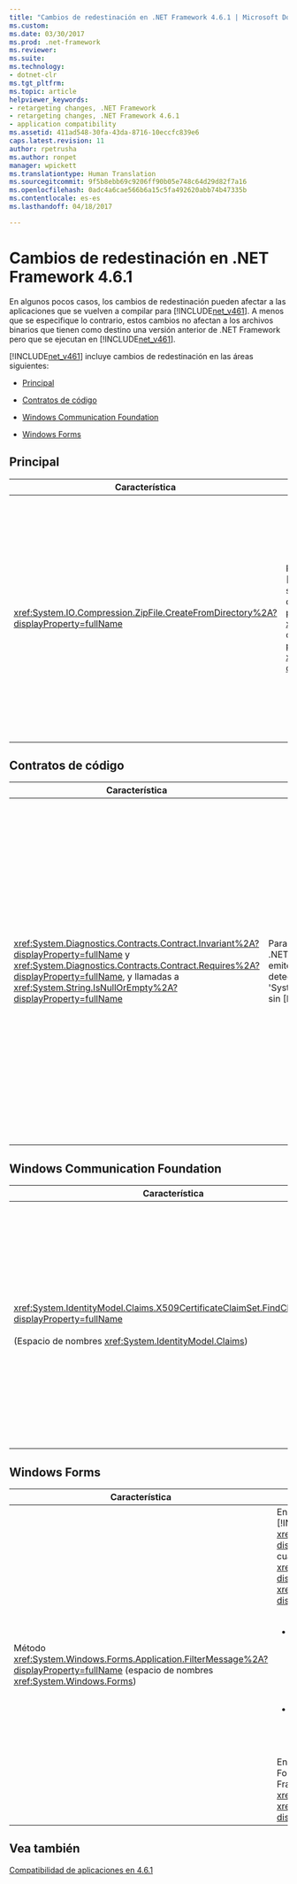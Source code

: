 ```yaml
---
title: "Cambios de redestinación en .NET Framework 4.6.1 | Microsoft Docs"
ms.custom: 
ms.date: 03/30/2017
ms.prod: .net-framework
ms.reviewer: 
ms.suite: 
ms.technology:
- dotnet-clr
ms.tgt_pltfrm: 
ms.topic: article
helpviewer_keywords:
- retargeting changes, .NET Framework
- retargeting changes, .NET Framework 4.6.1
- application compatibility
ms.assetid: 411ad548-30fa-43da-8716-10eccfc839e6
caps.latest.revision: 11
author: rpetrusha
ms.author: ronpet
manager: wpickett
ms.translationtype: Human Translation
ms.sourcegitcommit: 9f5b8ebb69c9206ff90b05e748c64d29d82f7a16
ms.openlocfilehash: 0adc4a6cae566b6a15c5fa492620abb74b47335b
ms.contentlocale: es-es
ms.lasthandoff: 04/18/2017

---
```

# <a name="retargeting-changes-in-the-net-framework-461"></a>Cambios de redestinación en .NET Framework 4.6.1
En algunos pocos casos, los cambios de redestinación pueden afectar a las aplicaciones que se vuelven a compilar para [!INCLUDE[net_v461](../../../includes/net-v461-md.md)]. A menos que se especifique lo contrario, estos cambios no afectan a los archivos binarios que tienen como destino una versión anterior de .NET Framework pero que se ejecutan en [!INCLUDE[net_v461](../../../includes/net-v461-md.md)].  
  
 [!INCLUDE[net_v461](../../../includes/net-v461-md.md)] incluye cambios de redestinación en las áreas siguientes:  
  
-   [Principal](#Core)  
  
-   [Contratos de código](#Contracts)  
  
-   [Windows Communication Foundation](#WCF)  
  
-   [Windows Forms](#WinForms)  
  
<a name="Core"></a>   
## <a name="core"></a>Principal  
  
|Característica|Cambio|Impacto|Ámbito|  
|-------------|------------|------------|-----------|  
|<xref:System.IO.Compression.ZipFile.CreateFromDirectory%2A?displayProperty=fullName>|Para las aplicaciones que tienen como destino el [!INCLUDE[net_v461](../../../includes/net-v461-md.md)] y versiones posteriores, el carácter de separador de ruta de acceso ha cambiado de una barra diagonal inversa ("\\") a una barra diagonal ("/") en la propiedad <xref:System.IO.Compression.ZipArchiveEntry.FullName%2A> de objetos <xref:System.IO.Compression.ZipArchiveEntry> creados por las sobrecargas del método <xref:System.IO.Compression.ZipFile.CreateFromDirectory%2A?displayProperty=fullName>.|El cambio trae la implementación de .NET en conformidad con la sección 4.4.17.1 de la [Especificación de formato de archivo .ZIP](https://pkware.cachefly.net/webdocs/casestudies/APPNOTE.TXT) y permite que los archivos ZIP se descompriman en sistemas distintos de Windows.<br /><br /> Sin embargo, es posible que las aplicaciones que tienen como destino [!INCLUDE[net_v461](../../../includes/net-v461-md.md)] y versiones posteriores no formen parte de este comportamiento. Para más información, consulte [Mitigación: separador de ruta de acceso de ZipArchiveEntry.FullName](../../../docs/framework/migration-guide/mitigation-ziparchiveentry-fullname-path-separator.md).|Borde|  
  
<a name="Contracts"></a>   
## <a name="code-contracts"></a>Contratos de código  
  
|Característica|Cambio|Impacto|Ámbito|  
|-------------|------------|------------|-----------|  
|<xref:System.Diagnostics.Contracts.Contract.Invariant%2A?displayProperty=fullName> y <xref:System.Diagnostics.Contracts.Contract.Requires%2A?displayProperty=fullName>, y llamadas a <xref:System.String.IsNullOrEmpty%2A?displayProperty=fullName>|Para las aplicaciones que tienen como destino .NET Framework 4.6.1, el sistema de reescritura emite la advertencia del compilador CC1036: "Se detectó llamada al método 'System.String.IsNullOrWhiteSpace(System.String)' sin [Pure] en el método...".|Se trata de una advertencia del compilador en lugar de un error del compilador.<br /><br /> Este comportamiento se solucionó en [Problema de GitHub #339](https://github.com/Microsoft/CodeContracts/issues/339). Para eliminar esta advertencia, puede descargar y compilar una versión actualizada del código fuente para las herramientas de Contratos de código de [GitHub](https://github.com/Microsoft/CodeContracts/blob/master/README.md). La información de descarga se encuentra en la parte inferior de la página.|Secundaria|  
  
<a name="WCF"></a>   
## <a name="windows-communication-foundation"></a>Windows Communication Foundation  
  
|Característica|Cambio|Impacto|Ámbito|  
|-------------|------------|------------|-----------|  
|<xref:System.IdentityModel.Claims.X509CertificateClaimSet.FindClaims%2A?displayProperty=fullName><br /><br /> (Espacio de nombres <xref:System.IdentityModel.Claims>)|En aplicaciones destinadas a [!INCLUDE[net_v461](../../../includes/net-v461-md.md)], si un conjunto de notificaciones X509 se inicia desde un certificado con varias entradas DNS en el campo SAN, el método <xref:System.IdentityModel.Claims.X509CertificateClaimSet.FindClaims%2A> intentará hacer coincidir el argumento `claimType` con todas las entradas DNS.<br /><br /> Para aquellas aplicaciones destinadas a versiones anteriores de .NET Framework, el método <xref:System.IdentityModel.Claims.X509CertificateClaimSet.FindClaims%2A> intenta hacer coincidir el argumento `claimType` solo con la última entrada DNS.|Este cambio afecta a todas las aplicaciones que tienen como destino [!INCLUDE[net_v461](../../../includes/net-v461-md.md)]. Aquellas aplicaciones que tengan como destino versiones anteriores de .NET Framework, no se verán afectadas.<br /><br /> Sin embargo, es posible que las aplicaciones que tienen como destino [!INCLUDE[net_v461](../../../includes/net-v461-md.md)] no formen parte de este comportamiento. Además, también es posible que las aplicaciones que tienen como destino versiones anteriores de .NET Framework y que se ejecutan con [!INCLUDE[net_v461](../../../includes/net-v461-md.md)], no formen parte de este comportamiento. Para más información, consulte [Mitigación: Método X509CertificateClaimSet.FindClaims](../../../docs/framework/migration-guide/mitigation-x509certificateclaimset-findclaims-method.md).|Secundaria|  
  
<a name="WinForms"></a>   
## <a name="windows-forms"></a>Windows Forms  
  
|Característica|Cambio|Impacto|Ámbito|  
|-------------|------------|------------|-----------|  
|Método <xref:System.Windows.Forms.Application.FilterMessage%2A?displayProperty=fullName> (espacio de nombres <xref:System.Windows.Forms>)|En las aplicaciones de Windows Forms que tienen como destino [!INCLUDE[net_v461](../../../includes/net-v461-md.md)], una implementación personalizada <xref:System.Windows.Forms.IMessageFilter.PreFilterMessage%2A?displayProperty=fullName> puede filtrar de forma segura los mensajes cuando se llama al método <xref:System.Windows.Forms.Application.FilterMessage%2A?displayProperty=fullName> si la implementación <xref:System.Windows.Forms.IMessageFilter.PreFilterMessage%2A?displayProperty=fullName>:<br /><br /> <ul><li>Realiza una o dos de las siguientes acciones:<br /><br /> <ul><li>Agrega un filtro de mensajes al llamar al método <xref:System.Windows.Forms.Application.AddMessageFilter%2A>.</li><li>Agrega un filtro de mensajes al llamar al método <xref:System.Windows.Forms.Application.RemoveMessageFilter%2A>. .</li></ul></li><li>**Y** proporciona mensajes mediante una llamada al método <xref:System.Windows.Forms.Application.DoEvents%2A?displayProperty=fullName>.</li></ul><br /> En algunos casos, tales implementaciones en las aplicaciones de Windows Forms que tienen como destino las versiones anteriores de .NET Framework generan una excepción <xref:System.IndexOutOfRangeException> cuando se llama al método <xref:System.Windows.Forms.Application.FilterMessage%2A?displayProperty=fullName>.|Este cambio afecta a todas las aplicaciones que tienen como destino [!INCLUDE[net_v461](../../../includes/net-v461-md.md)]. Aquellas aplicaciones que tengan como destino versiones anteriores de .NET Framework, no se verán afectadas.<br /><br /> Sin embargo, es posible que las aplicaciones que tienen como destino a [!INCLUDE[net_v461](../../../includes/net-v461-md.md)] no formen parte de este comportamiento. Además, también es posible que las aplicaciones que tienen como destino versiones anteriores de .NET Framework y que se ejecutan con [!INCLUDE[net_v461](../../../includes/net-v461-md.md)], no formen parte de este comportamiento. Para más información, consulte [Mitigación: personalizar implementaciones de IMessageFilter.PreFilterMessage](../../../docs/framework/migration-guide/mitigation-custom-imessagefilter-prefiltermessage-implementations.md).|Borde|  
  
## <a name="see-also"></a>Vea también  
 [Compatibilidad de aplicaciones en 4.6.1](../../../docs/framework/migration-guide/application-compatibility-in-the-net-framework-4-6-1.md)
